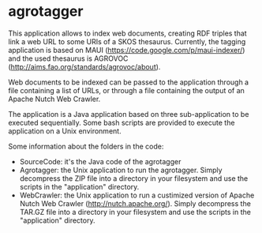 agrotagger
==========

This application allows to index web documents, creating RDF triples that link a web URL to some URIs of a SKOS thesaurus. Currently, the tagging application is based on MAUI (https://code.google.com/p/maui-indexer/) and the used thesaurus is AGROVOC (http://aims.fao.org/standards/agrovoc/about).

Web documents to be indexed can be passed to the application through a file containing a list of URLs, or through a file containing the output of an Apache Nutch Web Crawler.

The application is a Java application based on three sub-application to be executed sequentially. Some bash scripts are provided to execute the application on a Unix environment.

Some information about the folders in the code:

- SourceCode: it's the Java code of the agrotagger
- Agrotagger: the Unix application to run the agrotagger. Simply decompress the ZIP file into a directory in your filesystem and use the scripts in the "application" directory. 
- WebCrawler:  the Unix application to run a custimized version of Apache Nutch Web Crawler (http://nutch.apache.org/). Simply decompress the TAR.GZ file into a directory in your filesystem and use the scripts in the "application" directory.
